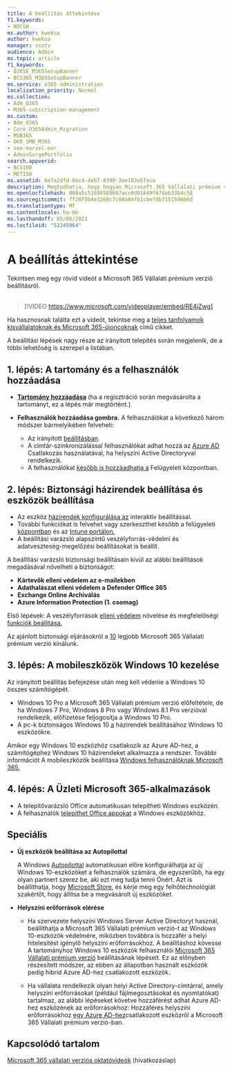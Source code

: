 ```yaml
---
title: A beállítás áttekintése
f1.keywords:
- NOCSH
ms.author: kwekua
author: kwekua
manager: scotv
audience: Admin
ms.topic: article
f1_keywords:
- O365E_M365SetupBanner
- BCS365_M365SetupBanner
ms.service: o365-administration
localization_priority: Normal
ms.collection:
- Adm_O365
- M365-subscription-management
ms.custom:
- Adm_O365
- Core_O365Admin_Migration
- MSB365
- OKR_SMB_M365
- seo-marvel-mar
- AdminSurgePortfolio
search.appverid:
- BCS160
- MET150
ms.assetid: 6e7a2dfd-8ec4-4eb7-8390-3ee103e5fece
description: Megtudhatja, hogy hogyan Microsoft 365 Vállalati prémium verzió, az előfizetéstől a tartományok és felhasználók felvételén át a biztonsági házirendek beállításán át a biztonsági házirendek beállításához.
ms.openlocfilehash: 008a5c51698589667acc0d01649f67dab33b4c58
ms.sourcegitcommit: ff20f5b4e3268c7c98a84fb1cbe7db7151596b6d
ms.translationtype: MT
ms.contentlocale: hu-HU
ms.lasthandoff: 05/06/2021
ms.locfileid: "52245064"
---
```

# <a name="overview-of-setup"></a>A beállítás áttekintése

Tekintsen meg egy rövid videót a Microsoft 365 Vállalati prémium verzió beállításról.<br><br>

> [!VIDEO https://www.microsoft.com/videoplayer/embed/RE4jZwg] 

Ha hasznosnak találta ezt a videót, tekintse meg a [teljes tanfolyamok kisvállalatoknak és Microsoft 365-újoncoknak](../business-video/index.yml) című cikket.

A beállítási lépések nagy része az irányított telepítés során megjelenik, de a többi lehetőség is szerepel a listában.

## <a name="step-1-add-your-domain-and-users"></a>1. lépés: A tartomány és a felhasználók hozzáadása

   - **[Tartomány hozzáadása](set-up.md#add-your-domain-to-personalize-sign-in)** (ha a regisztráció során megvásárolta a tartományt, [](sign-up.md)ez a lépés már megtörtént.)

   - **Felhasználók hozzáadása gombra.** A felhasználókat a következő három módszer bármelyikében felveheti:
        - Az irányított [beállításban](set-up.md#add-users-in-the-wizard).
        - A címtár-szinkronizálással felhasználókat adhat hozzá az [Azure AD](../enterprise/set-up-directory-synchronization.md) Csatlakozás használatával, ha helyszíni Active Directoryval rendelkezik.
        - A felhasználókat [később is hozzáadhatja a](../admin/add-users/add-users.md) Felügyeleti központban.
## <a name="step-2-set-up-security-policies-and-configure-devices"></a>2. lépés: Biztonsági házirendek beállítása és eszközök beállítása 

  - Az eszköz [házirendek konfigurálása az](set-up.md#protect-your-organization) interaktív beállítással. 
  - További funkciókat is felvehet vagy szerkeszthet később a felügyeleti [központban](view-policies-and-devices.md) és az [Intune portálon.](/intune/tutorial-walkthrough-intune-portal)
  - A beállítási varázsló alapszintű veszélyforrás-védelmi és adatveszteség-megelőzési beállításokat is beállít.
  
  A beállítási varázsló biztonsági beállításain kívül az alábbi beállítások megadásával növelheti a biztonságot:

- **Kártevők elleni védelem az e-mailekben**
- **Adathalászat elleni védelem a Defender Office 365**
- **Exchange Online Archiválás**
- **Azure Information Protection (1. csomag)**

Első lépések: A veszélyforrások [elleni védelem](increase-threat-protection.md) növelése és megfelelőségi [funkciók beállítása.](set-up-compliance.md)

Az ajánlott biztonsági eljárásokról a [10](/office365/admin/security-and-compliance/secure-your-business-data) legjobb Microsoft 365 Vállalati prémium verzió kínálunk.

## <a name="step-3-set-up-and-manage-windows-10-devices"></a>3. lépés: A mobileszközök Windows 10 kezelése

Az irányított beállítás befejezése után meg kell védenie a Windows 10 összes számítógépét.
  
- Windows 10 Pro a Microsoft 365 Vállalati prémium verzió [](pre-requisites-for-data-protection.md) előfeltétele, de ha Windows 7 Pro, Windows 8 Pro vagy Windows 8.1 Pro verzióval rendelkezik, előfizetése feljogosítja a Windows 10 Pro. [](./upgrade-to-windows-pro-creators-update.md)
- A pc-k biztonságos Windows 10 [a](secure-win-10-pcs.md) házirendek beállításához Windows 10 eszközökre.

Amikor egy Windows 10 eszközhöz csatlakozik az Azure AD-hez, a számítógéphez Windows 10 házirendeket alkalmazza a rendszer. További információt A mobileszközök beállítása [Windows felhasználóknak Microsoft 365.](set-up-windows-devices.md)

## <a name="step-4-install-microsoft-365-apps-for-business"></a>4. lépés: A Üzleti Microsoft 365-alkalmazások
- A telepítővarázsló Office automatikusan telepítheti Windows eszközén. [](set-up.md#deploy-office-365-client-apps)
- A felhasználók [telepíthet Office appokat](/office365/admin/setup/install-applications) a Windows eszközökhöz.
     
## <a name="advanced"></a>Speciális
- **Új eszközök beállítása az Autopilottal**
            
     A Windows [Autopilottal](add-autopilot-devices-and-profile.md) automatikusan előre konfigurálhatja  az új Windows 10-eszközöket a felhasználók számára, de [](https://www.microsoft.com/solution-providers/search) egyszerűbb, ha egy olyan partnert szerez be, aki ezt meg tudja tenni Önért. Azt is beállíthatja, hogy [Microsoft Store](https://go.microsoft.com/fwlink/?linkid=874598), és kérje meg egy felhőtechnológiát szakértőt, hogy állítsa be a megvásárolt új eszközöket.

- **Helyszíni erőforrások elérése**

     - Ha szervezete helyszíni Windows Server Active Directoryt használ, beállíthatja a Microsoft 365 Vállalati prémium verzió-t az Windows 10-eszközök védelmére, miközben továbbra is hozzáfér a helyi hitelesítést igénylő helyszíni erőforrásokhoz. A beállításhoz kövesse A tartományhoz Windows 10 eszközök felhasználói [Microsoft 365 Vállalati prémium verzió](manage-windows-devices.md) beállításának lépéseit. Ez az előnyben részesített módszer, az ebben az állapotban használt eszközök pedig hibrid Azure AD-hez csatlakozott eszközök.

    - Ha vállalata rendelkezik olyan helyi Active Directory-címtárral, amely helyszíni erőforrásokat (például fájlmegosztásokat és nyomtatókat) tartalmaz, az alábbi lépéseket követve hozzáférést adhat Azure AD-hez eszközének az erőforrásokhoz: Hozzáférés helyszíni erőforrásokhoz [egy Azure AD-hez](access-resources.md)csatlakozott eszközről a Microsoft 365 Vállalati prémium verzió-ban.

## <a name="related-content"></a>Kapcsolódó tartalom

[Microsoft 365 vállalati verziós oktatóvideók](../business-video/index.yml) (hivatkozáslap)